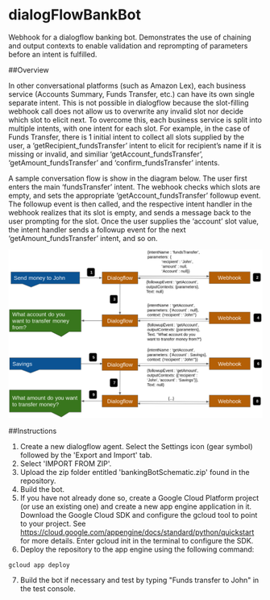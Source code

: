# dialogFlowBankBot
Webhook for a dialogflow banking bot. Demonstrates the use of chaining and output contexts to enable validation and reprompting of parameters before an intent is fulfilled.

##Overview

In other conversational platforms (such as Amazon Lex), each business service (Accounts Summary, Funds Transfer, etc.) can have its own single separate intent. This is not possible in dialogflow because the slot-filling webhook call does not allow us to overwrite any invalid slot nor decide which slot to elicit next. To overcome this, each business service is split into multiple intents, with one intent for each slot. For example, in the case of Funds Transfer, there is 1 initial intent to collect all slots supplied by the user, a ‘getRecipient\_fundsTransfer’ intent to elicit for recipient’s name if it is missing or invalid, and similiar ‘getAccount\_fundsTransfer’, ‘getAmount\_fundsTransfer’ and ‘confirm\_fundsTransfer’ intents.

A sample conversation flow is show in the diagram below. The user first enters the main ‘fundsTransfer’ intent. The webhook checks which slots are empty, and sets the appropriate ‘getAccount\_fundsTransfer’ followup event. The followup event is then called, and the respective intent handler in the webhook realizes that its slot is empty, and sends a message back to the user prompting for the slot. Once the user supplies the ‘account’ slot value, the intent handler sends a followup event for the next ‘getAmount\_fundsTransfer’ intent, and so on.

![Sample Conversation Flow](images/conversationFlow.png)

##Instructions
1. Create a new dialogflow agent. Select the Settings icon (gear symbol) followed by the 'Export and Import' tab.
2. Select 'IMPORT FROM ZIP'.
3. Upload the zip folder entitled 'bankingBotSchematic.zip' found in the repository.
4. Build the bot.
5. If you have not already done so, create a Google Cloud Platform project (or use an existing one) and create a new app engine application in it. Download the Google Cloud SDK and configure the gcloud tool to point to your project. See https://cloud.google.com/appengine/docs/standard/python/quickstart for more details. Enter gcloud init in the terminal to configure the SDK.
6. Deploy the repository to the app engine using the following command:
```
gcloud app deploy

```
7. Build the bot if necessary and test by typing "Funds transfer to John" in the test console.



